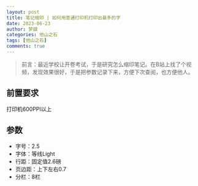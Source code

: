 ```yaml
---
layout: post
title: 笔记缩印 | 如何用普通打印机打印出最多的字
date: 2023-06-23
author: 梦貘
categories: 他山之石
tags: [他山之石]
comments: true
---
```


> 前言：最近学校让开卷考试，于是研究怎么缩印笔记。在B站上找了个视频，发现效果很好，于是把参数记录下来，方便下次查阅，也方便他人。

## 前置要求

打印机600PPI以上

## 参数

- 字号：2.5
- 字体：等线Light
- 行距：固定值2.6磅
- 页边距：上下左右0.7
- 分栏：8栏
